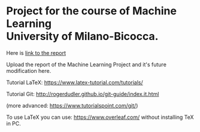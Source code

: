 # Project for the course of Machine Learning <br> University of Milano-Bicocca.

Here is [link to the report](https://github.com/pkasela/Machine_Learning_Project/blob/master/Team2.pdf)

Upload the report of the Machine Learning Project and it's future modification here.

Tutorial LaTeX: https://www.latex-tutorial.com/tutorials/

Tutorial Git: http://rogerdudler.github.io/git-guide/index.it.html

(more advanced: https://www.tutorialspoint.com/git/)

To use LaTeX you can use: https://www.overleaf.com/ without installing TeX in PC.
